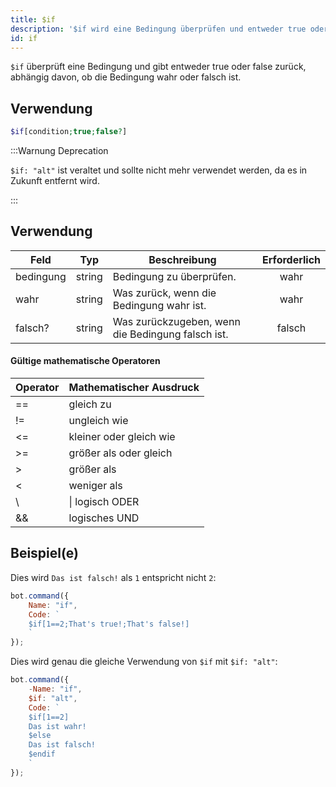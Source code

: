 ```yaml
---
title: $if
description: '$if wird eine Bedingung überprüfen und entweder true oder false zurückgeben, abhängig davon, ob die Bedingung wahr oder falsch ist.'
id: if
---
```


`$if` überprüft eine Bedingung und gibt entweder true oder false zurück, abhängig davon, ob die Bedingung wahr oder falsch ist.

## Verwendung

```php
$if[condition;true;false?]
```

:::Warnung Deprecation


`$if: "alt"` ist veraltet und sollte nicht mehr verwendet werden, da es in Zukunft entfernt wird.

:::


## Verwendung

| Feld      | Typ    | Beschreibung                                      | Erforderlich |
| --------- | ------ | ------------------------------------------------- |:------------:|
| bedingung | string | Bedingung zu überprüfen.                          |     wahr     |
| wahr      | string | Was zurück, wenn die Bedingung wahr ist.          |     wahr     |
| falsch?   | string | Was zurückzugeben, wenn die Bedingung falsch ist. |    falsch    |

#### Gültige mathematische Operatoren

| Operator | Mathematischer Ausdruck |
| -------- | ----------------------- |
| ==       | gleich zu               |
| !=       | ungleich wie            |
| <=       | kleiner oder gleich wie |
| \>=     | größer als oder gleich  |
| \>      | größer als              |
| <        | weniger als             |
| \       | \| logisch ODER        |
| &&       | logisches UND           |

## Beispiel(e)

Dies wird `Das ist falsch!` als `1` entspricht nicht `2`:

```javascript
bot.command({
    Name: "if",
    Code: `
    $if[1==2;That's true!;That's false!]
    `
});
```

Dies wird genau die gleiche Verwendung von `$if` mit `$if: "alt"`:

```javascript
bot.command({
    -Name: "if",
    $if: "alt",
    Code: `
    $if[1==2]
    Das ist wahr!
    $else
    Das ist falsch!
    $endif
    `
});
```